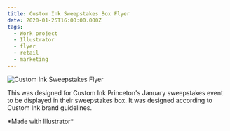 ```yaml
---
title: Custom Ink Sweepstakes Box Flyer
date: 2020-01-25T16:00:00.000Z
tags:
  - Work project
  - Illustrator
  - flyer
  - retail
  - marketing
---
```

![Custom Ink Sweepstakes Flyer](/assets/customink-sweepstakes-flyer.png)

This was designed for Custom Ink Princeton's January sweepstakes event to be displayed in their sweepstakes box. It was designed according to Custom Ink brand guidelines.

\*Made with Illustrator\*